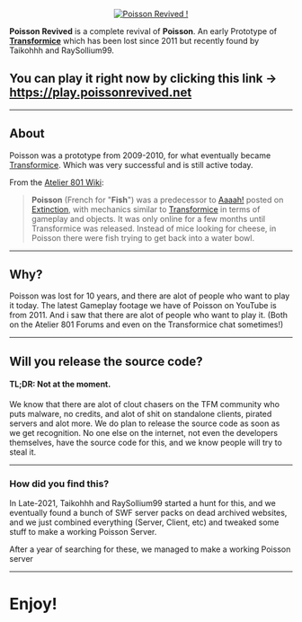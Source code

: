 <p align="center">
  <a href="https://play.poissonrevived.net">
    <img src="https://poissonrevived.net/logo.png" alt="Poisson Revived !" />
  </a>
</p>


**Poisson Revived** is a complete revival of **Poisson**. An early Prototype of [**Transformice**](https://transformice.com) which has been lost since 2011 but recently found by Taikohhh and RaySollium99.<br>


You can play it right now by clicking this link -> https://play.poissonrevived.net
--
---
## About

Poisson was a prototype from 2009-2010, for what eventually became [Transformice](https://transformice.com). Which was very successful and is still active today.

From the [Atelier 801 Wiki](https://atelier801.fandom.com/wiki/Poisson):
> **Poisson** (French for "**Fish**") was a predecessor to [Aaaah!](https://atelier801.fandom.com/wiki/Aaaah!) posted on [Extinction](https://atelier801.fandom.com/wiki/Extinction), with mechanics similar to [Transformice](https://atelier801.fandom.com/wiki/Transformice) in terms of gameplay and objects. It was only online for a few months until Transformice was released. Instead of mice looking for cheese, in Poisson there were fish trying to get back into a water bowl.
---
## Why?
Poisson was lost for 10 years, and there are alot of people who want to play it today. The latest Gameplay footage we have of Poisson on YouTube is from 2011. And i saw that there are alot of people who want to play it. (Both on the Atelier 801 Forums and even on the Transformice chat sometimes!)

---
## Will you release the source code?
#### TL;DR: Not at the moment.
We know that there are alot of clout chasers on the TFM community who puts malware, no credits, and alot of shit on standalone clients, pirated servers and alot more.
We do plan to release the source code as soon as we get recognition.
No one else on the internet, not even the developers themselves, have the source code for this, and we know people will try to steal it.

---
### How did you find this?
In Late-2021, Taikohhh and RaySollium99 started a hunt for this, and we eventually found a bunch of SWF server packs on dead archived websites, and we just combined everything (Server, Client, etc) and tweaked some stuff to make a working Poisson Server.

After a year of searching for these, we managed to make a working Poisson server

---
# Enjoy!
